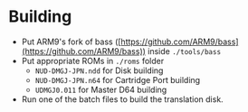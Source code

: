 # Building
- Put ARM9's fork of bass ([https://github.com/ARM9/bass](https://github.com/ARM9/bass)) inside `./tools/bass`
- Put appropriate ROMs in `./roms` folder
  - `NUD-DMGJ-JPN.ndd` for Disk building
  - `NUD-DMGJ-JPN.n64` for Cartridge Port building
  - `UDMGJ0.011` for Master D64 building
- Run one of the batch files to build the translation disk.
